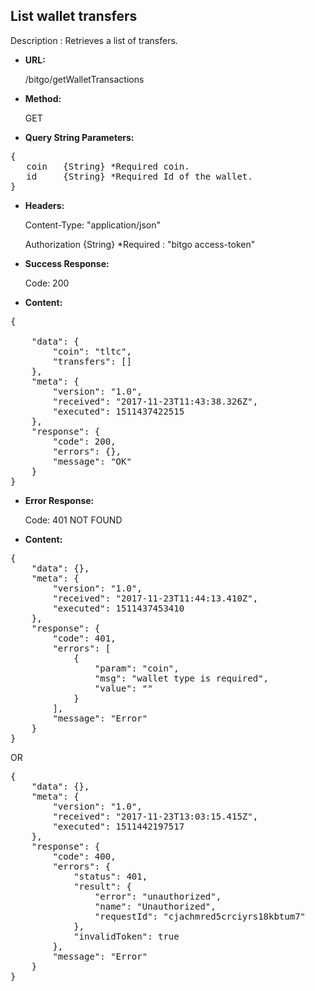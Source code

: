 **List wallet transfers**
----
Description : Retrieves a list of transfers.

* **URL:**

    /bitgo/getWalletTransactions

* **Method:**

    GET

   
* **Query String Parameters:**<br />
<pre>
{
   coin   {String} *Required coin.
   id     {String} *Required Id of the wallet.
}
</pre> 

* **Headers:**

   Content-Type: "application/json"

   Authorization {String} *Required : "bitgo access-token"

* **Success Response:**<br />

    Code: 200 
  
* **Content:**<br />

<pre>
{
		
    "data": {
        "coin": "tltc",
        "transfers": []
    },
    "meta": {
        "version": "1.0",
        "received": "2017-11-23T11:43:38.326Z",
        "executed": 1511437422515
    },
    "response": {
        "code": 200,
        "errors": {},
        "message": "OK"
    }
}
</pre>

* **Error Response:**

    Code: 401 NOT FOUND
  
* **Content:** 
<pre>
{
    "data": {},
    "meta": {
        "version": "1.0",
        "received": "2017-11-23T11:44:13.410Z",
        "executed": 1511437453410
    },
    "response": {
        "code": 401,
        "errors": [
            {
                "param": "coin",
                "msg": "wallet type is required",
                "value": ""
            }
        ],
        "message": "Error"
    }
}
</pre>

OR

<pre>
{
    "data": {},
    "meta": {
        "version": "1.0",
        "received": "2017-11-23T13:03:15.415Z",
        "executed": 1511442197517
    },
    "response": {
        "code": 400,
        "errors": {
            "status": 401,
            "result": {
                "error": "unauthorized",
                "name": "Unauthorized",
                "requestId": "cjachmred5crciyrs18kbtum7"
            },
            "invalidToken": true
        },
        "message": "Error"
    }
}
</pre>
